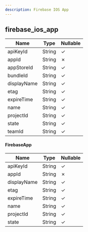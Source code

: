 ```yaml
---
description: Firebase IOS App
---
```

firebase_ios_app
----------------

| **Name**    | **Type** | **Nullable** |
| ----------- | -------- | ------------ |
| apiKeyId    | String   | &check;      |
| appId       | String   | &cross;      |
| appStoreId  | String   | &check;      |
| bundleId    | String   | &check;      |
| displayName | String   | &check;      |
| etag        | String   | &check;      |
| expireTime  | String   | &check;      |
| name        | String   | &check;      |
| projectId   | String   | &check;      |
| state       | String   | &check;      |
| teamId      | String   | &check;      |

#### FirebaseApp
| **Name**    | **Type** | **Nullable** |
| ----------- | -------- | ------------ |
| apiKeyId    | String   | &check;      |
| appId       | String   | &cross;      |
| displayName | String   | &check;      |
| etag        | String   | &check;      |
| expireTime  | String   | &check;      |
| name        | String   | &check;      |
| projectId   | String   | &check;      |
| state       | String   | &check;      |
